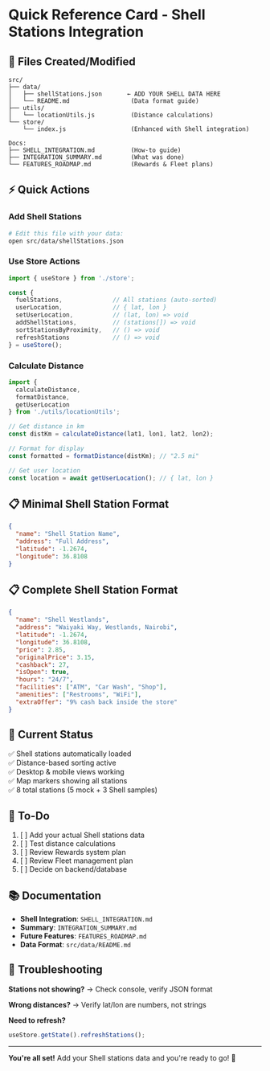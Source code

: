 # Quick Reference Card - Shell Stations Integration

## 📍 Files Created/Modified

```
src/
├── data/
│   ├── shellStations.json       ← ADD YOUR SHELL DATA HERE
│   └── README.md                 (Data format guide)
├── utils/
│   └── locationUtils.js          (Distance calculations)
└── store/
    └── index.js                  (Enhanced with Shell integration)

Docs:
├── SHELL_INTEGRATION.md          (How-to guide)
├── INTEGRATION_SUMMARY.md        (What was done)
└── FEATURES_ROADMAP.md           (Rewards & Fleet plans)
```

## ⚡ Quick Actions

### Add Shell Stations
```bash
# Edit this file with your data:
open src/data/shellStations.json
```

### Use Store Actions
```javascript
import { useStore } from './store';

const {
  fuelStations,              // All stations (auto-sorted)
  userLocation,              // { lat, lon }
  setUserLocation,           // (lat, lon) => void
  addShellStations,          // (stations[]) => void
  sortStationsByProximity,   // () => void
  refreshStations            // () => void
} = useStore();
```

### Calculate Distance
```javascript
import { 
  calculateDistance,
  formatDistance,
  getUserLocation 
} from './utils/locationUtils';

// Get distance in km
const distKm = calculateDistance(lat1, lon1, lat2, lon2);

// Format for display
const formatted = formatDistance(distKm); // "2.5 mi"

// Get user location
const location = await getUserLocation(); // { lat, lon }
```

## 📋 Minimal Shell Station Format

```json
{
  "name": "Shell Station Name",
  "address": "Full Address",
  "latitude": -1.2674,
  "longitude": 36.8108
}
```

## 📋 Complete Shell Station Format

```json
{
  "name": "Shell Westlands",
  "address": "Waiyaki Way, Westlands, Nairobi",
  "latitude": -1.2674,
  "longitude": 36.8108,
  "price": 2.85,
  "originalPrice": 3.15,
  "cashback": 27,
  "isOpen": true,
  "hours": "24/7",
  "facilities": ["ATM", "Car Wash", "Shop"],
  "amenities": ["Restrooms", "WiFi"],
  "extraOffer": "9% cash back inside the store"
}
```

## 🎯 Current Status

✅ Shell stations automatically loaded  
✅ Distance-based sorting active  
✅ Desktop & mobile views working  
✅ Map markers showing all stations  
✅ 8 total stations (5 mock + 3 Shell samples)  

## 🚀 To-Do

1. [ ] Add your actual Shell stations data
2. [ ] Test distance calculations
3. [ ] Review Rewards system plan
4. [ ] Review Fleet management plan
5. [ ] Decide on backend/database

## 📚 Documentation

- **Shell Integration**: `SHELL_INTEGRATION.md`
- **Summary**: `INTEGRATION_SUMMARY.md`
- **Future Features**: `FEATURES_ROADMAP.md`
- **Data Format**: `src/data/README.md`

## 🐛 Troubleshooting

**Stations not showing?**
→ Check console, verify JSON format

**Wrong distances?**
→ Verify lat/lon are numbers, not strings

**Need to refresh?**
```javascript
useStore.getState().refreshStations();
```

---

**You're all set!** Add your Shell stations data and you're ready to go! 🎉
